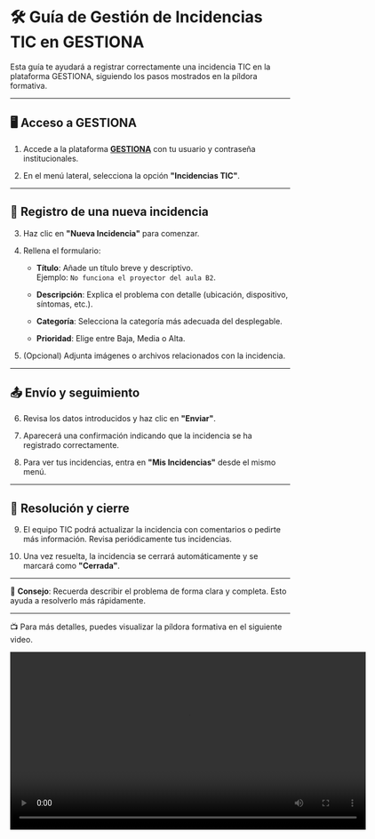 # 🛠️ Guía de Gestión de Incidencias TIC en GESTIONA

Esta guía te ayudará a registrar correctamente una incidencia TIC en la plataforma GESTIONA, siguiendo los pasos mostrados en la píldora formativa.

---

## 🖥️ Acceso a GESTIONA

1. Accede a la plataforma [**GESTIONA**](https://gestiona.gonzalonazareno.org/) con tu usuario y contraseña institucionales.

2. En el menú lateral, selecciona la opción **"Incidencias TIC"**.

---

## 📝 Registro de una nueva incidencia

3. Haz clic en **"Nueva Incidencia"** para comenzar.

4. Rellena el formulario:

   - **Título**: Añade un título breve y descriptivo.  
     Ejemplo: `No funciona el proyector del aula B2`.

   - **Descripción**: Explica el problema con detalle (ubicación, dispositivo, síntomas, etc.).

   - **Categoría**: Selecciona la categoría más adecuada del desplegable.

   - **Prioridad**: Elige entre Baja, Media o Alta.

5. (Opcional) Adjunta imágenes o archivos relacionados con la incidencia.

---

## 📤 Envío y seguimiento

6. Revisa los datos introducidos y haz clic en **"Enviar"**.

7. Aparecerá una confirmación indicando que la incidencia se ha registrado correctamente.

8. Para ver tus incidencias, entra en **"Mis Incidencias"** desde el mismo menú.

---

## 🔄 Resolución y cierre

9. El equipo TIC podrá actualizar la incidencia con comentarios o pedirte más información. Revisa periódicamente tus incidencias.

10. Una vez resuelta, la incidencia se cerrará automáticamente y se marcará como **"Cerrada"**.


---

📌 **Consejo**: Recuerda describir el problema de forma clara y completa. Esto ayuda a resolverlo más rápidamente.

---

📺 Para más detalles, puedes visualizar la píldora formativa en el siguiente video.

<video width="640" controls>
  <source src="imagenes/Pildora_3_Gestiona_Incidencias.mp4" type="video/mp4">
  Tu navegador no soporta la reproducción de video.
</video>
